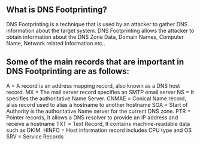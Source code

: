 ## What is DNS Footprinting?
DNS Footprinting is a technique that is used by an attacker to gather DNS information about the target system. DNS Footprinting allows the attacker to obtain information about the DNS Zone Data, Domain Names, Computer Name, Network related information etc..
## Some of the main records that are important in DNS Footprinting are as follows:
A = A record is an address mapping record, also known as a DNS host record.
MX = The mail server record specifies an SMTP email server 
NS = 	It specifies the authoritative Name Server.
CNMAE = Conical Name record, alias record used to alias a hostname to another hostname
SOA = Start of Authority is the authoritative Name server for the current DNS zone.
PTR = Pointer records, It allows a DNS resolver to provide an IP address and receive a hostname
TXT = Text Record, It contains machine-readable data such as DKIM.
HINFO = Host information record includes CPU type and OS
SRV = Service Records
